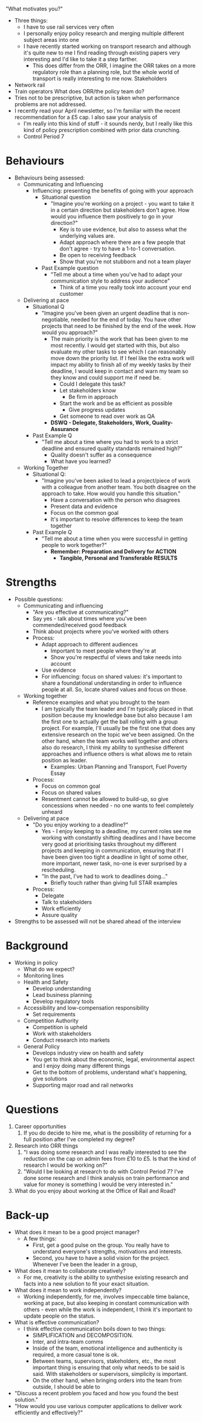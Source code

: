 "What motivates you?"
- Three things:
	- I have to use rail services very often
	- I personally enjoy policy research and merging multiple different subject areas into one
	- I have recently started working on transport research and although it's quite new to me I find reading through existing papers very interesting and I'd like to take it a step farther.
		- This does differ from the ORR, I imagine the ORR takes on a more regulatory role than a planning role, but the whole world of transport is really interesting to me now.
Stakeholders
- Network rail
- Train operators
What does ORR/the policy team do?
- Tries not to be prescriptive, but action is taken when performance problems are not addressed.
- I recently read your April newsletter, so I'm familiar with the recent recommendation for a £5 cap. I also saw your analysis of 
	- I'm really into this kind of stuff - it sounds nerdy, but I really like this kind of policy prescription combined with prior data crunching.
	- Control Period 7
# Behaviours
- Behaviours being assessed:
	- Communicating and Influencing
		- Influencing: presenting the benefits of going with your approach
			- Situational question
				- "Imagine you're working on a project - you want to take it in a certain direction but stakeholders don't agree. How would you influence them positively to go in your direction?"
					- Key is to use evidence, but also to assess what the underlying values are.
					- Adapt approach where there are a few people that don't agree - try to have a 1-to-1 conversation.
					- Be open to receiving feedback
					- Show that you're not stubborn and not a team player
			- Past Example question
				- "Tell me about a time when you've had to adapt your communication style to address your audience"
					- Think of a time you really took into account your end customer
	- Delivering at pace
		- Situational Q
			- "Imagine you've been given an urgent deadline that is non-negotiable, needed for the end of today. You have other projects that need to be finished by the end of the week. How would you approach?"
				- The main priority is the work that has been given to me most recently. I would get started with this, but also evaluate my other tasks to see which I can reasonably move down the priority list. If I feel like the extra work will impact my ability to finish all of my weekly tasks by their deadline, I would keep in contact and warn my team so they know and could support me if need be. 
					- Could I delegate this task?
					- Let stakeholders know
						- Be firm in approach
					- Start the work and be as efficient as possible
						- Give progress updates
					- Get someone to read over work as QA
				- **DSWQ - Delegate, Stakeholders, Work, Quality-Assurance**
		- Past Example Q
			- "Tell me about a time where you had to work to a strict deadline and ensured quality standards remained high?"
				- Quality doesn't suffer as a consequence
				- What have you learned?
	- Working Together
		- Situational Q:
			- "Imagine you've been asked to lead a project/piece of work with a colleague from another team. You both disagree on the approach to take. How would you handle this situation."
				- Have a conversation with the person who disagrees
				- Present data and evidence
				- Focus on the common goal
				- It's important to resolve differences to keep the team together
		- Past Example Q
			- "Tell me about a time when you were successful in getting people to work together?"
				- **Remember: Preparation and Delivery for ACTION**
					- **Tangible, Personal and Transferable RESULTS**
# Strengths
- Possible questions:
	- Communicating and influencing
		- "Are you effective at communicating?"
		- Say yes - talk about times where you've been commended/received good feedback
		- Think about projects where you've worked with others
		- Process:
			- Adapt approach to different audiences
				- Important to meet people where they're at
				- Show you're respectful of views and take needs into account
			- Use evidence
			- For influencing: focus on shared values: it's important to share a foundational understanding in order to influence people at all. So, locate shared values and focus on those.
	- Working together
		- Reference examples and what you brought to the team
			- I am typically the team leader and I'm typically placed in that position because my knowledge base but also because I am the first one to actually get the ball rolling with a group project. For example, I'll usually be the first one that does any extensive research on the topic we've been assigned. On the other hand, when the team works well together and others also do research, I think my ability to synthesise different approaches and influence others is what allows me to retain position as leader.
				- Examples: Urban Planning and Transport, Fuel Poverty Essay
		- Process:
			- Focus on common goal
			- Focus on shared values
			- Resentment cannot be allowed to build-up, so give concessions when needed - no one wants to feel completely unheard
	- Delivering at pace
		- "Do you enjoy working to a deadline?"
			- Yes - I enjoy keeping to a deadline, my current roles see me working with constantly shifting deadlines and I have become very good at prioritising tasks throughout my different projects and keeping in communication, ensuring that if I have been given too tight a deadline in light of some other, more important, newer task, no-one is ever surprised by a rescheduling.
			- "In the past, I've had to work to deadlines doing..."
				- Briefly touch rather than giving full STAR examples
		- Process:
			- Delegate
			- Talk to stakeholders
			- Work efficiently
			- Assure quality
- Strengths to be assessed will not be shared ahead of the interview
# Background
- Working in policy
	- What do we expect?
	- Monitoring lines
	- Health and Safety
		- Develop understanding
		- Lead business planning
		- Develop regulatory tools
	- Accessibility and low-compensation responsibility
		- Set requirements
	- Competition Authority
		- Competition is upheld
		- Work with stakeholders
		- Conduct research into markets
	- General Policy
		- Develops industry view on health and safety
		- You get to think about the economic, legal, environmental aspect and I enjoy doing many different things
		- Get to the bottom of problems, understand what's happening, give solutions
		- Supporting major road and rail networks
# Questions
1. Career opportunities
	1. If you do decide to hire me, what is the possibility of returning for a full position after I've completed my degree?
2. Research into ORR things
	1. "I was doing some research and I was really interested to see the reduction on the cap on admin fees from £10 to £5. Is that the kind of research I would be working on?"
	2. "Would I be looking at research to do with Control Period 7? I've done some research and I think analysis on train performance and value for money is something I would be very interested in."
3. What do you enjoy about working at the Office of Rail and Road?
# Back-up
- What does it mean to be a good project manager?
	- A few things:
		- First, get a good pulse on the group. You really have to understand everyone's strengths, motivations and interests.
		- Second, you have to have a solid vision for the project. Whenever I've been the leader in a group, 
- What does it mean to collaborate creatively?
	- For me, creativity is the ability to synthesise existing research and facts into a new solution to fit your exact situation.
- What does it mean to work independently?
	- Working independently, for me, involves impeccable time balance, working at pace, but also keeping in constant communication with others - even while the work is independent, I think it's important to update people on the status.
- What is effective communication?
	- I think effective communication boils down to two things:
		- SIMPLIFICATION and DECOMPOSITION.
		- Inter, and intra-team comms
		- Inside of the team, emotional intelligence and authenticity is required, a more casual tone is ok.
		- Between teams, supervisors, stakeholders, etc., the most important thing is ensuring that only what needs to be said is said. With stakeholders or supervisors, simplicity is important.
		- On the other hand, when bringing orders into the team from outside, I should be able to 
- "Discuss a recent problem you faced and how you found the best solution."
- "How would you use various computer applications to deliver work efficiently and effectively?"